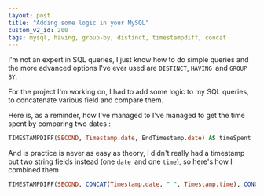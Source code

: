 ```yaml
---
layout: post
title: "Adding some logic in your MySQL"
custom_v2_id: 200
tags: mysql, having, group-by, distinct, timestampdiff, concat
---
```


I'm not an expert in SQL queries, I just know how to do simple queries and the
more advanced options I've ever used are `DISTINCT`, `HAVING `and `GROUP BY`.

For the project I'm working on, I had to add some logic to my SQL queries, to
concatenate various field and compare them.

Here is, as a reminder, how I've managed to I've managed to get the time spent
by comparing two dates :


```sql
TIMESTAMPDIFF(SECOND, Timestamp.date, EndTimestamp.date) AS timeSpent
```

And is practice is never as easy as theory, I didn't really had a timestamp
but two string fields instead (one `date `and one `time`), so here's how I
combined them


```sql
TIMESTAMPDIFF(SECOND, CONCAT(Timestamp.date, " ", Timestamp.time), CONCAT(Timestamp.date, " ", Timestamp.time)) AS timeSpent
```
